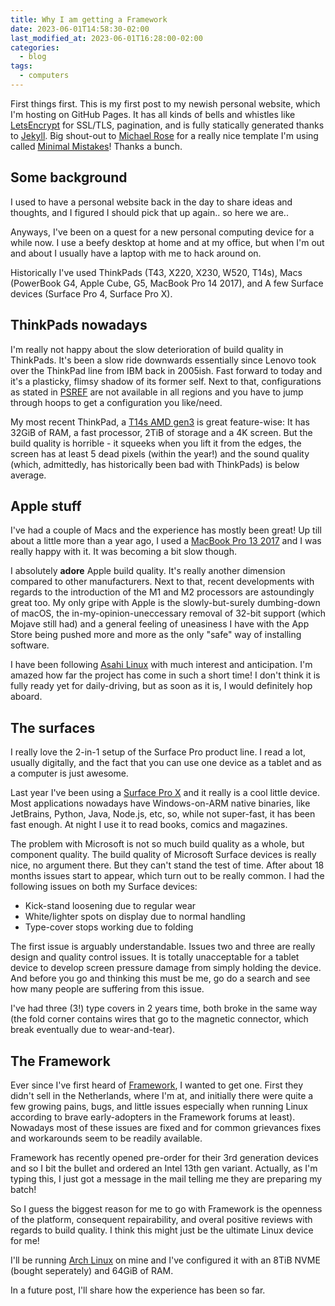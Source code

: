 ```yaml
---
title: Why I am getting a Framework
date: 2023-06-01T14:58:30-02:00
last_modified_at: 2023-06-01T16:28:00-02:00
categories:
  - blog
tags:
  - computers
---
```


First things first. This is my first post to my newish personal website, which
I'm hosting on GitHub Pages. It has all kinds of bells and whistles like
[LetsEncrypt][1] for SSL/TLS, pagination, and is fully statically generated
thanks to [Jekyll][2]. Big shout-out to [Michael Rose][3] for a really nice
template I'm using called [Minimal Mistakes][4]! Thanks a bunch.

## Some background

I used to have a personal website back in the day to share ideas and thoughts,
and I figured I should pick that up again.. so here we are..

Anyways, I've been on a quest for a new personal computing device for a while
now. I use a beefy desktop at home and at my office, but when I'm out and about
I usually have a laptop with me to hack around on.

Historically I've used ThinkPads (T43, X220, X230, W520, T14s), Macs (PowerBook
G4, Apple Cube, G5, MacBook Pro 14 2017), and A few Surface devices (Surface
Pro 4, Surface Pro X).

## ThinkPads nowadays

I'm really not happy about the slow deterioration of build quality in ThinkPads.
It's been a slow ride downwards essentially since Lenovo took over the ThinkPad
line from IBM back in 2005ish. Fast forward to today and it's a plasticky,
flimsy shadow of its former self. Next to that, configurations as stated in
[PSREF][5] are not available in all regions and you have to jump through hoops
to get a configuration you like/need.

My most recent ThinkPad, a [T14s AMD gen3][6] is great feature-wise: It has
32GiB of RAM, a fast processor, 2TiB of storage and a 4K screen. But the build
quality is horrible - it squeeks when you lift it from the edges, the screen has
at least 5 dead pixels (within the year!) and the sound quality (which,
admittedly, has historically been bad with ThinkPads) is below average.

## Apple stuff

I've had a couple of Macs and the experience has mostly been great! Up till
about a little more than a year ago, I used a [MacBook Pro 13 2017][7] and I
was really happy with it. It was becoming a bit slow though.

I absolutely **adore** Apple build quality. It's really another dimension
compared to other manufacturers. Next to that, recent developments with regards
to the introduction of the M1 and M2 processors are astoundingly great too.
My only gripe with Apple is the slowly-but-surely dumbing-down of macOS, the
in-my-opinion-uneccessary removal of 32-bit support (which Mojave still had)
and a general feeling of uneasiness I have with the App Store being pushed more
and more as the only "safe" way of installing software.

I have been following [Asahi Linux][8] with much interest and anticipation.
I'm amazed how far the project has come in such a short time! I don't think it
is fully ready yet for daily-driving, but as soon as it is, I would definitely
hop aboard.


## The surfaces

I really love the 2-in-1 setup of the Surface Pro product line. I read a lot,
usually digitally, and the fact that you can use one device as a tablet and as
a computer is just awesome.

Last year I've been using a [Surface Pro X][9] and it really is a cool little
device. Most applications nowadays have Windows-on-ARM native binaries, like
JetBrains, Python, Java, Node.js, etc, so, while not super-fast, it has been
fast enough. At night I use it to read books, comics and magazines.

The problem with Microsoft is not so much build quality as a whole, but
component quality. The build quality of Microsoft Surface devices is really
nice, no argument there. But they can't stand the test of time. After about 18
months issues start to appear, which turn out to be really common. I had the
following issues on both my Surface devices:

  * Kick-stand loosening due to regular wear
  * White/lighter spots on display due to normal handling
  * Type-cover stops working due to folding

The first issue is arguably understandable. Issues two and three are really
design and quality control issues. It is totally unacceptable for a tablet
device to develop screen pressure damage from simply holding the device. And
before you go and thinking this must be me, go do a search and see how many
people are suffering from this issue.

I've had three (3!) type covers in 2 years time, both broke in the same way
(the fold corner contains wires that go to the magnetic connector, which break
eventually due to wear-and-tear).


## The Framework

Ever since I've first heard of [Framework][10], I wanted to get one. First they
didn't sell in the Netherlands, where I'm at, and initially there were quite a
few growing pains, bugs, and little issues especially when running Linux
according to brave early-adopters in the Framework forums at least). Nowadays
most of these issues are fixed and for common grievances fixes and workarounds
seem to be readily available.

Framework has recently opened pre-order for their 3rd generation devices and so
I bit the bullet and ordered an Intel 13th gen variant. Actually, as I'm typing
this, I just got a message in the mail telling me they are preparing my batch!

So I guess the biggest reason for me to go with Framework is the openness of the
platform, consequent repairability, and overal positive reviews with regards to
build quality. I think this might just be the ultimate Linux device for me!

I'll be running [Arch Linux][11] on mine and I've configured it with an 8TiB
NVME (bought seperately) and 64GiB of RAM.

In a future post, I'll share how the experience has been so far.

[1]: https://letsencrypt.org/
[2]: https://jekyllrb.com/
[3]: https://mademistakes.com/about/
[4]: https://mmistakes.github.io/minimal-mistakes/
[5]: https://psref.lenovo.com/
[6]: https://www.lenovo.com/us/en/p/laptops/thinkpad/thinkpadt/thinkpad-t14s-gen-3-(14-inch-amd)/len101t0015
[7]: https://support.apple.com/kb/SP754
[8]: https://asahilinux.org/
[9]: https://www.microsoft.com/en-us/d/surface-pro-x/8xtmb6c575md
[10]: https://frame.work/
[11]: https://archlinux.org/
